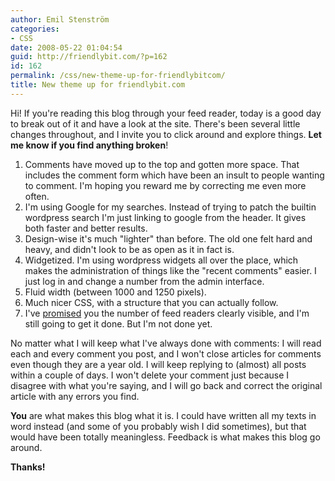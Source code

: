 ```yaml
---
author: Emil Stenström
categories:
- CSS
date: 2008-05-22 01:04:54
guid: http://friendlybit.com/?p=162
id: 162
permalink: /css/new-theme-up-for-friendlybitcom/
title: New theme up for friendlybit.com
---
```


Hi! If you're reading this blog through your feed reader, today is a good day to break out of it and have a look at the site. There's been several little changes throughout, and I invite you to click around and explore things. **Let me know if you find anything broken**!

  1. Comments have moved up to the top and gotten more space. That includes the comment form which have been an insult to people wanting to comment. I'm hoping you reward me by correcting me even more often.
  2. I'm using Google for my searches. Instead of trying to patch the builtin wordpress search I'm just linking to google from the header. It gives both faster and better results.
  3. Design-wise it's much "lighter" than before. The old one felt hard and heavy, and didn't look to be as open as it in fact is.
  4. Widgetized. I'm using wordpress widgets all over the place, which makes the administration of things like the "recent comments" easier. I just log in and change a number from the admin interface.
  5. Fluid width (between 1000 and 1250 pixels).
  6. Much nicer CSS, with a structure that you can actually follow.
  7. I've [promised](/other/new-design-for-friendlybit/) you the number of feed readers clearly visible, and I'm still going to get it done. But I'm not done yet.

No matter what I will keep what I've always done with comments: I will read each and every comment you post, and I won't close articles for comments even though they are a year old. I will keep replying to (almost) all posts within a couple of days. I won't delete your comment just because I disagree with what you're saying, and I will go back and correct the original article with any errors you find.

**You** are what makes this blog what it is. I could have written all my texts in word instead (and some of you probably wish I did sometimes), but that would have been totally meaningless. Feedback is what makes this blog go around.

**Thanks!**
